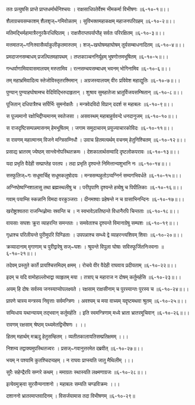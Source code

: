 ततः प्रत्युषसि प्राप्ते प्राप्तधर्मार्थनिश्चयः ।
राक्षसाधिपतेर्वेश्म भीमकर्मा विभीषणः ॥६-१०-१॥।।

शैलाग्रचयसम्काशम् शैलशृज्~गमिवोन्नतम् ।
सुविभक्तमहाकक्षम् महाजनपरिग्रहम् ॥६-१०-२॥।।

मतिमद्भिर्महामात्रैरनुरकैरधिष्ठितम् ।
राक्षसैराप्तपर्याप्तैह् सर्वतः परिरक्षितम् ॥६-१०-३॥।।

मत्तमातज्~गनिःश्वासैर्व्याकुलीकृतमारुतम् ।
शज्~खघोषमहाघोषम् तूर्यसम्बाधनादितम् ॥६-१०-४॥।।

प्रमदाजनसम्बाधम् प्रजल्पितमहापथम् ।
तप्तकाञ्चननिर्यूहम् भूषणोत्तमभूषितम् ॥६-१०-५॥।।

गन्धर्वाणामिवावासमालयम् मरुतामिव ।
रत्नसम्चयसम्बाधम् भवनम् भोगिनामिव ॥६-१०-६॥।।

तम् महाभ्रमिवादित्य स्तेजोविस्तृतरश्मिमान् ।
अग्रजस्यालयम् वीरः प्रविवेश महाद्युतिः ॥६-१०-७॥।।

पुण्यान् पुण्याहघोषाम्श्च वेदिविद्भिरुदाहृतान् ।
शुश्राव सुमहातेजा भ्रातुर्विजयसम्श्रितान् ॥६-१०-८॥।।

पूजितान् दधिपात्रैश्च सर्पिर्भिः सुमनोक्षतैः ।
मन्त्रवेदविदो विप्रान् ददर्श स महाबलः ॥६-१०-९॥।।

स पूज्यमानो रक्षोभिद्दीप्यमानम् स्वतेजसा ।
असवस्थम् महाबाहुर्ववन्दे धनदानुजम् ॥६-१०-१०॥।।

स राजदृष्टिसम्पन्नमासनम् हेमभूषितम् ।
जगाम समुदाचारम् प्रयुज्याचारकोविदः ॥६-१०-११॥।।

स रावणम् महात्मानम् विजने मन्त्रिसम्निधौ ।
उवाच हितमत्यर्थम् वचनम् हेतुनिश्चितम् ॥६-१०-१२॥।।

प्रसाद्य भ्रातरम् ज्येष्ठम् सान्त्वेनोपस्थितक्रमः ।
देशकालार्थसम्वादि दृष्टलोकपरावः ॥६-१०-१३॥।।

यदा प्रभृति वैदेही सम्प्राप्तेह परतप ।
तदा प्रभृति दृश्यन्ते निमित्तान्यशुभानि नः ॥६-१०-१४॥।।

सस्फुलिज्~गः सधूमार्चिह् सधूमकलुषोदयः ।
मन्त्रसम्घहुतोऽप्यग्निर्न सम्यगभिवर्धते ॥६-१०-१५॥।।

अग्निष्ठेष्वग्निशालासु तथा ब्रह्मस्थलीषु च ।
परीपृपाणि दृश्यन्ते हव्येषु च पिपीलिकाः ॥६-१०-१६॥।।

गवाम् पयाम्सि स्कन्नानि विमदा वरकुञ्जराः ।
दीनमश्वाः प्रहेषन्ते न च ग्रासाभिनन्दिनः ॥६-१०-१७॥।।

खरोष्ट्राश्वतरा राजन्भिन्न्रोमाः स्रवन्ति च ।
न स्वभावेऽवतिष्ठन्ते विधानैरपि चिन्तताः ॥६-१०-१८॥।।

वायसाः सघशः क्रूरा व्याहरन्ति समन्ततः ।
समवेताश्च दृश्यन्ते विमानाग्रेषु सम्घशः ॥६-१०-१९॥।।

गृध्राश्च परिलीयन्ते पुरीमुपरि पिण्डिताः ।
उपपन्नाश्च सम्ध्ये द्वे व्याहरन्त्यशिवम् शिवाः ॥६-१०-२०॥।।

क्रव्यादानाम् मृगाणाम् च पुरीद्वारेषु सज्~घशः ।
श्रूयन्ते विपुला घोषाः सविस्फूर्जितनिःस्वनाः ॥६-१०-२१॥।।

तदेवम् प्रस्तुते कार्ते प्रायश्चित्तमिदम् क्षमम् ।
रोचये वीर वैदेही राघवाय प्रदीयताम् ॥६-१०-२२॥।।

इदम् च यदि वामोहाल्लोभाद्वा व्याहृतम् मया ।
तत्राप् च महाराज न दोषम् कर्तुमर्हसि ॥६-१०-२३॥।।

अयम् हि दोषः सर्वस्य जनस्याप्योपलक्ष्यते ।
रक्षसाम् राक्षसीनाम् च पुरस्यान्तः पुरस्य च ॥६-१०-२४॥।।

प्रापणे चास्य मन्त्रस्य निवृत्ताः सर्वमन्त्रिणः ।
अवश्यम् च मया वाच्यम् यद्दृष्टमथवा श्रुतम् ॥६-१०-२५॥।।

सम्विधाय यथान्यायम् तद्भवान् कर्तुमर्हति ।
इति स्वमन्त्रिणाम् मध्ये भ्राता भ्रातरमूचिवान् ॥६-१०-२६॥।।

रावणम् रक्षसाम् श्रेष्ठम् पथ्यमेतद्विभीषणः ।
।।

हितम् महार्थम् मऋदु हेतुसम्हितम् ।
व्यतीतकालायतिसम्प्रतिक्षमम् ।।।

निशम्य तद्वाक्यमुपस्थितज्वरः ।
प्रसज्~गवानुत्तरमेत दब्रवीत् ॥६-१०-२७॥।।

भयम् न पश्यामि कुतश्चिदप्यहम् ।
न राघवः प्राप्स्यति जातु मैथिलीम् ।।।

सुरैः सहेन्द्रैरपि सम्गरे कथम् ।
ममाग्रतः स्थास्यति लक्ष्मणाग्रजः ॥६-१०-२८॥।।

इत्येवमुक्र्वा सुरसैन्यनाशनो ।
महाबलः सम्यति चण्डविक्रमः ।।।

दशाननो भ्रातरमाप्तवादिनम् ।
विसर्जयामास तदा विभीषणम् ॥६-१०-२९॥

